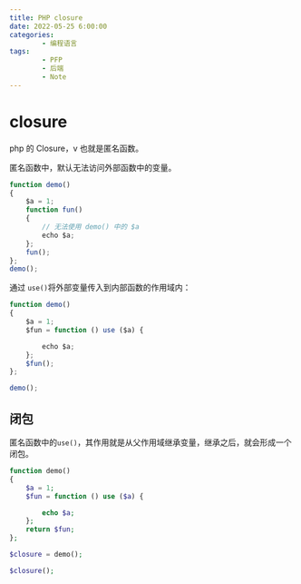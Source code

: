 ```yaml
---
title: PHP closure
date: 2022-05-25 6:00:00
categories:
        - 编程语言
tags:
        - PFP
        - 后端
        - Note
---
```


# closure

php 的 Closure，v 也就是匿名函数。

匿名函数中，默认无法访问外部函数中的变量。

```js
function demo()
{
    $a = 1;
    function fun()
    {
        // 无法使用 demo() 中的 $a
        echo $a;
    };
    fun();
};
demo();

```

通过 `use()`将外部变量传入到内部函数的作用域内：

```js
function demo()
{
    $a = 1;
    $fun = function () use ($a) {

        echo $a;
    };
    $fun();
};

demo();
```

## 闭包

匿名函数中的`use()`，其作用就是从父作用域继承变量，继承之后，就会形成一个闭包。

```php
function demo()
{
    $a = 1;
    $fun = function () use ($a) {

        echo $a;
    };
    return $fun;
};

$closure = demo();

$closure();

```
